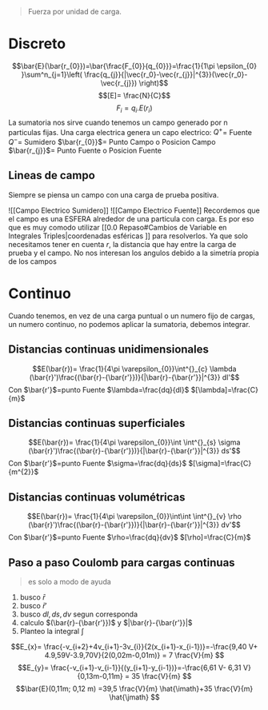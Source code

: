 >	Fuerza por unidad de carga.

# Discreto
$$\bar{E}(\bar{r_{0}})=\bar{\frac{F_{0}}{q_{0}}}=\frac{1}{1\pi \epsilon_{0} }\sum^n_{j=1}\left( \frac{q_{j}}{|\vec{r_0}-\vec{r_{j}}|^{3}}(\vec{r_0}-\vec{r_{j}}) \right)$$
$$[E]= \frac{N}{C}$$
$$F_{i}=q_{i}.E(r_{i})$$
La sumatoria nos sirve cuando tenemos un campo generado por n particulas fijas.
Una carga electrica genera un capo electrico:
$Q^{+}$= Fuente
$Q^{-}$= Sumidero
$\bar{r_{0}}$= Punto Campo o Posicion Campo
$\bar{r_{j}}$= Punto Fuente o Posicion Fuente

## Lineas de campo
Siempre se piensa un campo con una carga de prueba positiva.



![[Campo Electrico Sumidero]] ![[Campo Electrico Fuente]]
Recordemos que el campo es una ESFERA alrededor de una particula con carga. Es por eso que es muy comodo utilizar [[0.0 Repaso#Cambios de Variable en Integrales Triples|coordenadas esféricas
]] para resolverlos. Ya que solo necesitamos tener en cuenta $r$, la distancia que hay entre la carga de prueba y el campo. No nos interesan los angulos debido a la simetría propia de los campos

# Continuo
Cuando tenemos, en vez de una carga puntual o un numero fijo de cargas, un numero continuo, no podemos aplicar la sumatoria, debemos integrar.

## Distancias continuas unidimensionales

$$E(\bar{r})= \frac{1}{4\pi \varepsilon_{0}}\int^{}_{c} \lambda (\bar{r}')\frac{(\bar{r}-{\bar{r'}})}{|\bar{r}-{\bar{r'}}|^{3}} dl'$$
Con $\bar{r'}$=punto Fuente
$\lambda=\frac{dq}{dl}$
$[\lambda]=\frac{C}{m}$

## Distancias continuas superficiales

$$E(\bar{r})= \frac{1}{4\pi \varepsilon_{0}}\int \int^{}_{s} \sigma (\bar{r}')\frac{(\bar{r}-{\bar{r'}})}{|\bar{r}-{\bar{r'}}|^{3}} ds'$$
Con $\bar{r'}$=punto Fuente
$\sigma=\frac{dq}{ds}$
$[\sigma]=\frac{C}{m^{2}}$

## Distancias continuas volumétricas

$$E(\bar{r})= \frac{1}{4\pi \varepsilon_{0}}\int\int \int^{}_{v} \rho (\bar{r}')\frac{(\bar{r}-{\bar{r'}})}{|\bar{r}-{\bar{r'}}|^{3}} dv'$$
Con $\bar{r'}$=punto Fuente
$\rho=\frac{dq}{dv}$
$[\rho]=\frac{C}{m}$

## Paso a paso Coulomb para cargas continuas
> es solo a modo de ayuda

1) busco $\bar{ r}$
2) busco $\bar{ r}'$
3) busco $dl, ds, dv$ segun corresponda
4) calculo $(\bar{r}-{\bar{r'}})$ y $|\bar{r}-{\bar{r'}}|$
5) Planteo la integral $\int  \,$


$$E_{x}= \frac{-v_{i+2}+4v_{i+1}-3v_{i}}{2(x_{i+1}-x_{i-1})}=-\frac{9,40 V+ 4.9,59V-3.9,70V}{2(0,02m-0,01m)} = 7 \frac{V}{m} $$
$$E_{y}= \frac{-v_{i+1}-v_{i-1}}{(y_{i+1}-y_{i-1})}=-\frac{6,61 V- 6,31 V}{0,13m-0,11m} = 35 \frac{V}{m} $$
$$\bar{E}(0,11m; 0,12 m) =39,5 \frac{V}{m} \hat{\imath}+35 \frac{V}{m} \hat{\jmath} $$

